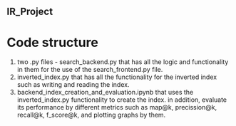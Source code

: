 ## IR_Project
# Code structure
1. two .py files - search_backend.py that has all the logic and functionality in them for the use of the search_frontend.py file.
2. inverted_index.py that has all the functionality for the inverted index such as writing and reading the index.
3. backend_index_creation_and_evaluation.ipynb that uses the  inverted_index.py functionality to create the index. in addition, evaluate its performance by different metrics such as map@k, precission@k, recall@k, f_score@k, and plotting graphs by them.
